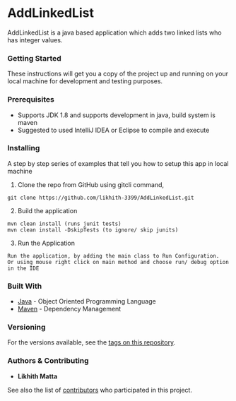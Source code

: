 # AddLinkedList
AddLinkedList is a java based application which adds two linked lists who has integer values.

### Getting Started

These instructions will get you a copy of the project up and running on your local machine for development and testing purposes.

### Prerequisites

- Supports JDK 1.8 and supports development in java, build system is maven
- Suggested to used IntelliJ IDEA or Eclipse to compile and execute


### Installing

A step by step series of examples that tell you how to setup this app in local machine

1. Clone the repo from GitHub using gitcli command,

```
git clone https://github.com/likhith-3399/AddLinkedList.git
```

2. Build the application
```
mvn clean install (runs junit tests)
mvn clean install -DskipTests (to ignore/ skip junits)
```

3. Run the Application
```
Run the application, by adding the main class to Run Configuration.
Or using mouse right click on main method and choose run/ debug option in the IDE
```

### Built With

* [Java](https://docs.oracle.com/javase/8/docs/) - Object Oriented Programming Language
* [Maven](https://maven.apache.org/) - Dependency Management


### Versioning

For the versions available, see the [tags on this repository](https://github.com/likhith-3399/AddLinkedList/releases). 


### Authors & Contributing

* **Likhith Matta**

See also the list of [contributors](https://github.com/likhith-3399/AddLinkedList/contributors) who participated in this project.
